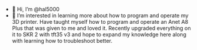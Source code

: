 - 👋 Hi, I’m @hal5000
- 👀 I’m interested in learning more about how to program and operate my 3D printer. Have taught myself how to program and operate an Anet A8 Plus that was given to me and loved it. Recently upgraded everything on it to SKR 2 with tft35 v3 and hope to expand my knowledge here along with learning how to troubleshoot better.

<!---
hal5000/hal5000 is a ✨ special ✨ repository because its `README.md` (this file) appears on your GitHub profile.
You can click the Preview link to take a look at your changes.
--->
